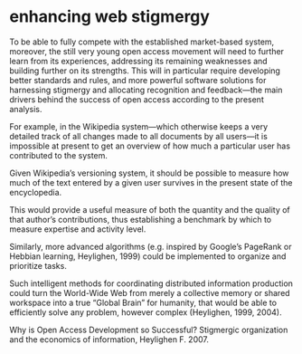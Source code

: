 # enhancing web stigmergy

To be able to fully compete with the established market-based system, moreover, the still very young open access movement will need to further learn from its experiences, addressing its remaining weaknesses and building further on its strengths. This will in particular require developing better standards and rules, and more powerful software solutions for harnessing stigmergy and allocating recognition and feedback—the main drivers behind the success of open access according to the present analysis. 

For example, in the Wikipedia system—which otherwise keeps a very detailed track of all changes made to all documents by all users—it is impossible at present to get an overview of how much a particular user has contributed to the system. 

Given Wikipedia’s versioning system, it should be possible to measure how much of the text entered by a given user survives in the present state of the encyclopedia. 

This would provide a useful measure of both the quantity and the quality of that author’s contributions, thus establishing a benchmark by which to measure expertise and activity level. 

Similarly, more advanced algorithms (e.g. inspired by Google’s PageRank or Hebbian learning, Heylighen, 1999) could be implemented to organize and prioritize tasks. 

Such intelligent methods for coordinating distributed information production could turn the World-Wide Web from merely a collective memory or shared workspace into a true “Global Brain” for humanity, that would be able to efficiently solve any problem, however complex (Heylighen, 1999, 2004).

Why is Open Access Development so Successful? Stigmergic organization and the economics of information, Heylighen F. 2007.
